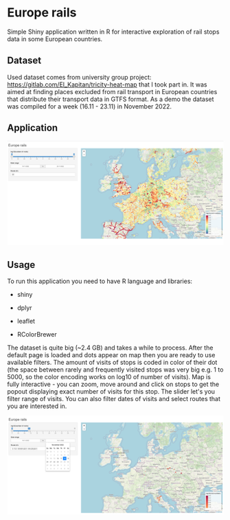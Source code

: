 # Europe rails

Simple Shiny application written in R for interactive exploration of rail stops data in some European countries.

## Dataset

Used dataset comes from university group project: <https://gitlab.com/El_Kapitan/tricity-heat-map> that I took part in. It was aimed at finding places excluded from rail transport in European countries that distribute their transport data in GTFS format. As a demo the dataset was compiled for a week (16.11 - 23.11) in November 2022.

## Application

![Default application appearance](img/application.png)

## Usage

To run this application you need to have R language and libraries:

-   shiny

-   dplyr

-   leaflet

-   RColorBrewer

The dataset is quite big (\~2.4 GB) and takes a while to process. After the default page is loaded and dots appear on map then you are ready to use available filters. The amount of visits of stops is coded in color of their dot (the space between rarely and frequently visited stops was very big e.g. 1 to 5000, so the color encoding works on log10 of number of visits). Map is fully interactive - you can zoom, move around and click on stops to get the popout displaying exact number of visits for this stop. The slider let's you filter range of visits. You can also filter dates of visits and select routes that you are interested in.

![Filtered example](img/filters.png)

